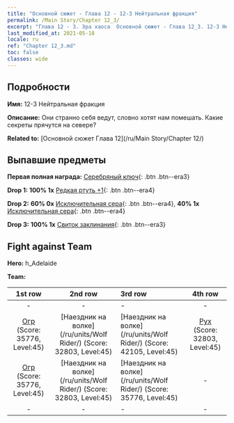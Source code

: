 ```yaml
---
title: "Основной сюжет - Глава 12 - 12-3 Нейтральная фракция"
permalink: /Main Story/Chapter 12_3/
excerpt: "Глава 12 - 3. Эра хаоса  Основной сюжет - Глава 12_3. 12-3 Нейтральная фракция"
last_modified_at: 2021-05-18
locale: ru
ref: "Chapter 12_3.md"
toc: false
classes: wide
---
```


## Подробности

 **Имя:** 12-3 Нейтральная фракция

 **Описание:** Они странно себя ведут, словно хотят нам помешать. Какие секреты прячутся на севере?

 **Related to:** [Основной сюжет Глава 12](/ru/Main Story/Chapter 12/)

## Выпавшие предметы

 **Первая полная награда:** [Серебряный ключ](/ItemsRU/con_693/){: .btn .btn--era3}

 **Drop 1:** **100% 1x** [Редкая ртуть +1](/ItemsRU/mat_42/){: .btn .btn--era4}

 **Drop 2:** **60% 0x** [Исключительная сера](/ItemsRU/mat_36/){: .btn .btn--era4}, **40% 1x** [Исключительная сера](/ItemsRU/mat_36/){: .btn .btn--era4}

 **Drop 3:** **100% 1x** [Свиток заклинания](/ItemsRU/con_694/){: .btn .btn--era3}


## Fight against Team
 **Hero:** h_Adelaide

 **Team:**


  | 1st row | 2nd row | 3rd row | 4th row |
  |:----:|:----:|:----|:----:|
  | - | - | - | - |
  | [Огр](/ru/units/Ogre/) (Score: 35776, Level:45)  | [Наездник на волке](/ru/units/Wolf Rider/) (Score: 32803, Level:45)  | [Наездник на волке](/ru/units/Wolf Rider/) (Score: 42105, Level:45)  | [Рух](/ru/units/Roc/) (Score: 32803, Level:45)  |
  | [Огр](/ru/units/Ogre/) (Score: 35776, Level:45)  | [Наездник на волке](/ru/units/Wolf Rider/) (Score: 32803, Level:45)  | [Наездник на волке](/ru/units/Wolf Rider/) (Score: 35776, Level:45)  | - |
  | - | - | - | - |


